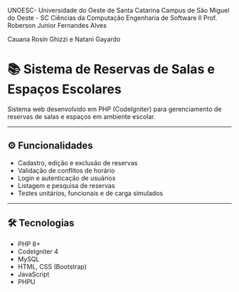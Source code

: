 UNOESC- Universidade do Oeste de Santa Catarina
Campus de São Miguel do Oeste - SC
Ciências da Computação 
Engenharia de Software II 
Prof.  Roberson Junior Fernandes Alves





Cauana Rosin Ghizzi e Natani Gayardo

# 📚 Sistema de Reservas de Salas e Espaços Escolares

Sistema web desenvolvido em PHP (CodeIgniter) para gerenciamento de reservas de salas e espaços em ambiente escolar.

---

## ⚙️ Funcionalidades

- Cadastro, edição e exclusão de reservas
- Validação de conflitos de horário
- Login e autenticação de usuários
- Listagem e pesquisa de reservas
- Testes unitários, funcionais e de carga simulados

---

## 🛠️ Tecnologias

- PHP 8+
- CodeIgniter 4
- MySQL
- HTML, CSS (Bootstrap)
- JavaScript
- PHPU
